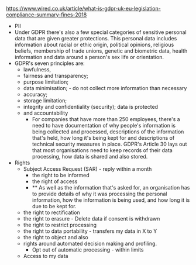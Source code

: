 https://www.wired.co.uk/article/what-is-gdpr-uk-eu-legislation-compliance-summary-fines-2018
* PII
* Under GDPR there's also a few special categories of sensitive personal data that are given greater protections. This personal data includes information about racial or ethic origin, political opinions, religious beliefs, membership of trade unions, genetic and biometric data, health information and data around a person's sex life or orientation.
* GDPR's seven principles are: 
    * lawfulness, 
    * fairness and transparency; 
    * purpose limitation; 
    * data minimisation; - do not collect more information than necessary 
    * accuracy; 
    * storage limitation; 
    * integrity and confidentiality (security); data is protected 
    * and accountability
        * For companies that have more than 250 employees, there's a need to have documentation of why people's information is being collected and processed, descriptions of the information that's held, how long it's being kept for and descriptions of technical security measures in place. GDPR's Article 30 lays out that most organisations need to keep records of their data processing, how data is shared and also stored.
* Rights
    *  Subject Access Request (SAR) - reply within a month 
        * the right to be informed
        * the right of access
        * ** As well as the information that's asked for, an organisation has to provide details of why it was processing the personal information, how the information is being used, and how long it is due to be kept for.
    *  the right to rectification
    * the right to erasure - Delete data if consent is withdrawn 
    *  the right to restrict processing
    * the right to data portability - transfers my data in X to Y 
    * the right to object and also 
    * rights around automated decision making and profiling.
        * Opt out of automatic processing  - within limits 
    * Access to my data 
